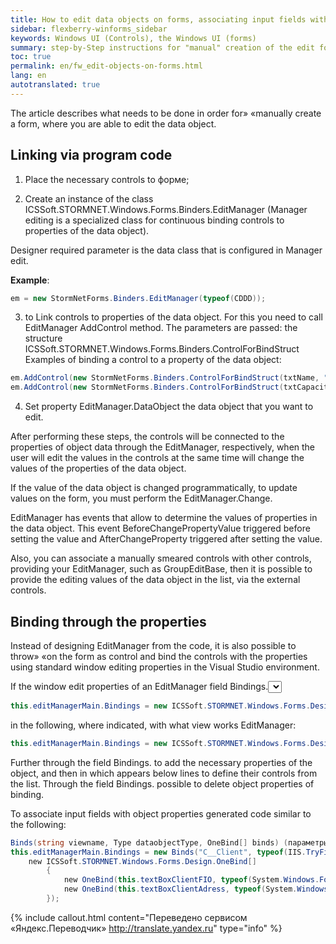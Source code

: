 ```yaml
---
title: How to edit data objects on forms, associating input fields with the properties of data object
sidebar: flexberry-winforms_sidebar
keywords: Windows UI (Controls), the Windows UI (forms)
summary: step-by-Step instructions for "manual" creation of the edit form object and bind its controls to the properties of the data object
toc: true 
permalink: en/fw_edit-objects-on-forms.html
lang: en 
autotranslated: true 
--- 
```


The article describes what needs to be done in order for» «manually create a form, where you are able to edit the data object. 

## Linking via program code 

1) Place the necessary controls to форме; 

2) Create an instance of the class ICSSoft.STORMNET.Windows.Forms.Binders.EditManager (Manager editing is a specialized class for continuous binding controls to properties of the data object). 

Designer required parameter is the data class that is configured in Manager edit. 

__Example__: 

```csharp
em = new StormNetForms.Binders.EditManager(typeof(CDDD));
``` 

3) to Link controls to properties of the data object. 
For this you need to call EditManager AddControl method. The parameters are passed: the structure ICSSoft.STORMNET.Windows.Forms.Binders.ControlForBindStruct Examples of binding a control to a property of the data object: 

```csharp
em.AddControl(new StormNetForms.Binders.ControlForBindStruct(txtName, "Text"), "Name");
em.AddControl(new StormNetForms.Binders.ControlForBindStruct(txtCapacity, "Text"), "Volume");
``` 

4) Set property EditManager.DataObject the data object that you want to edit. 

After performing these steps, the controls will be connected to the properties of object data through the EditManager, respectively, when the user will edit the values in the controls at the same time will change the values of the properties of the data object. 

If the value of the data object is changed programmatically, to update values on the form, you must perform the EditManager.Change. 

EditManager has events that allow to determine the values of properties in the data object. This event BeforeChangePropertyValue triggered before setting the value and AfterChangeProperty triggered after setting the value. 

Also, you can associate a manually smeared controls with other controls, providing your EditManager, such as GroupEditBase, then it is possible to provide the editing values of the data object in the list, via the external controls. 

## Binding through the properties 

Instead of designing EditManager from the code, it is also possible to throw» «on the form as control and bind the controls with the properties using standard window editing properties in the Visual Studio environment. 

If the window edit properties of an EditManager field Bindings.<select view> for some reason, nothing to choose, then the code dependent forms, you can correct the line: 

```csharp
this.editManagerMain.Bindings = new ICSSoft.STORMNET.Windows.Forms.Design.Binds("", null, null);
``` 

in the following, where indicated, with what view works EditManager: 
```csharp
this.editManagerMain.Bindings = new ICSSoft.STORMNET.Windows.Forms.Design.Binds("C__Client", typeof(IIS.TryFilter.Клиент), null);
``` 

Further through the field Bindings.<Add> to add the necessary properties of the object, and then in which appears below lines to define their controls from the list. 
Through the field Bindings.<Remove> possible to delete object properties of binding. 

To associate input fields with object properties generated code similar to the following: 

```csharp
Binds(string viewname, Type dataobjectType, OneBind[] binds) (параметры для создания объектов класса OneBind аналогичны параметрам структуры ControlForBindStruct). 
this.editManagerMain.Bindings = new Binds("C__Client", typeof(IIS.TryFilter.Клиент),
    new ICSSoft.STORMNET.Windows.Forms.Design.OneBind[]
        {
            new OneBind(this.textBoxClientFIO, typeof(System.Windows.Forms.TextBox), "Text", null, "Name"),
            new OneBind(this.textBoxClientAdress, typeof(System.Windows.Forms.TextBox), "Text", null, "Registration")
        });
```


{% include callout.html content="Переведено сервисом «Яндекс.Переводчик» <http://translate.yandex.ru>" type="info" %}